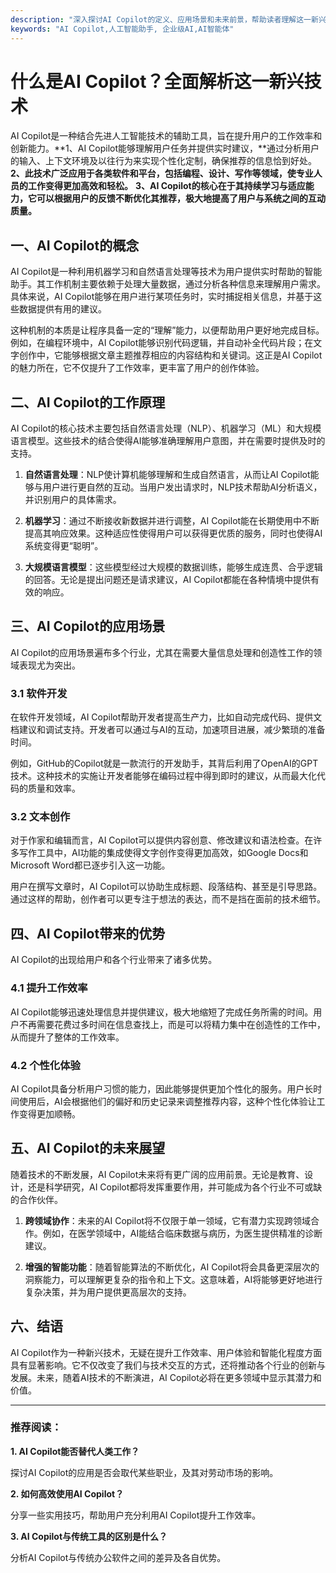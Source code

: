 ```yaml
---
description: "深入探讨AI Copilot的定义、应用场景和未来前景，帮助读者理解这一新兴技术的意义与潜力。"
keywords: "AI Copilot,人工智能助手, 企业级AI,AI智能体"
---
```

# 什么是AI Copilot？全面解析这一新兴技术

AI Copilot是一种结合先进人工智能技术的辅助工具，旨在提升用户的工作效率和创新能力。**1、AI Copilot能够理解用户任务并提供实时建议，**通过分析用户的输入、上下文环境及以往行为来实现个性化定制，确保推荐的信息恰到好处。**2、此技术广泛应用于各类软件和平台，包括编程、设计、写作等领域，使专业人员的工作变得更加高效和轻松。**
**3、AI Copilot的核心在于其持续学习与适应能力，它可以根据用户的反馈不断优化其推荐，极大地提高了用户与系统之间的互动质量。**

## 一、AI Copilot的概念

AI Copilot是一种利用机器学习和自然语言处理等技术为用户提供实时帮助的智能助手。其工作机制主要依赖于处理大量数据，通过分析各种信息来理解用户需求。具体来说，AI Copilot能够在用户进行某项任务时，实时捕捉相关信息，并基于这些数据提供有用的建议。

这种机制的本质是让程序具备一定的“理解”能力，以便帮助用户更好地完成目标。例如，在编程环境中，AI Copilot能够识别代码逻辑，并自动补全代码片段；在文字创作中，它能够根据文章主题推荐相应的内容结构和关键词。这正是AI Copilot的魅力所在，它不仅提升了工作效率，更丰富了用户的创作体验。

## 二、AI Copilot的工作原理

AI Copilot的核心技术主要包括自然语言处理（NLP）、机器学习（ML）和大规模语言模型。这些技术的结合使得AI能够准确理解用户意图，并在需要时提供及时的支持。

1. **自然语言处理**：NLP使计算机能够理解和生成自然语言，从而让AI Copilot能够与用户进行更自然的互动。当用户发出请求时，NLP技术帮助AI分析语义，并识别用户的具体需求。

2. **机器学习**：通过不断接收新数据并进行调整，AI Copilot能在长期使用中不断提高其响应效果。这种适应性使得用户可以获得更优质的服务，同时也使得AI系统变得更“聪明”。

3. **大规模语言模型**：这些模型经过大规模的数据训练，能够生成连贯、合乎逻辑的回答。无论是提出问题还是请求建议，AI Copilot都能在各种情境中提供有效的响应。

## 三、AI Copilot的应用场景

AI Copilot的应用场景遍布多个行业，尤其在需要大量信息处理和创造性工作的领域表现尤为突出。

### 3.1 软件开发

在软件开发领域，AI Copilot帮助开发者提高生产力，比如自动完成代码、提供文档建议和调试支持。开发者可以通过与AI的互动，加速项目进展，减少繁琐的准备时间。

例如，GitHub的Copilot就是一款流行的开发助手，其背后利用了OpenAI的GPT技术。这种技术的实施让开发者能够在编码过程中得到即时的建议，从而最大化代码的质量和效率。

### 3.2 文本创作

对于作家和编辑而言，AI Copilot可以提供内容创意、修改建议和语法检查。在许多写作工具中，AI功能的集成使得文字创作变得更加高效，如Google Docs和Microsoft Word都已逐步引入这一功能。

用户在撰写文章时，AI Copilot可以协助生成标题、段落结构、甚至是引导思路。通过这样的帮助，创作者可以更专注于想法的表达，而不是挡在面前的技术细节。

## 四、AI Copilot带来的优势

AI Copilot的出现给用户和各个行业带来了诸多优势。

### 4.1 提升工作效率

AI Copilot能够迅速处理信息并提供建议，极大地缩短了完成任务所需的时间。用户不再需要花费过多时间在信息查找上，而是可以将精力集中在创造性的工作中，从而提升了整体的工作效率。

### 4.2 个性化体验

AI Copilot具备分析用户习惯的能力，因此能够提供更加个性化的服务。用户长时间使用后，AI会根据他们的偏好和历史记录来调整推荐内容，这种个性化体验让工作变得更加顺畅。

## 五、AI Copilot的未来展望

随着技术的不断发展，AI Copilot未来将有更广阔的应用前景。无论是教育、设计，还是科学研究，AI Copilot都将发挥重要作用，并可能成为各个行业不可或缺的合作伙伴。

1. **跨领域协作**：未来的AI Copilot将不仅限于单一领域，它有潜力实现跨领域合作。例如，在医学领域中，AI能结合临床数据与病历，为医生提供精准的诊断建议。

2. **增强的智能功能**：随着智能算法的不断优化，AI Copilot将会具备更深层次的洞察能力，可以理解更复杂的指令和上下文。这意味着，AI将能够更好地进行复杂决策，并为用户提供更高层次的支持。

## 六、结语

AI Copilot作为一种新兴技术，无疑在提升工作效率、用户体验和智能化程度方面具有显著影响。它不仅改变了我们与技术交互的方式，还将推动各个行业的创新与发展。未来，随着AI技术的不断演进，AI Copilot必将在更多领域中显示其潜力和价值。

---

### 推荐阅读：

**1. AI Copilot能否替代人类工作？**

探讨AI Copilot的应用是否会取代某些职业，及其对劳动市场的影响。

**2. 如何高效使用AI Copilot？**

分享一些实用技巧，帮助用户充分利用AI Copilot提升工作效率。

**3. AI Copilot与传统工具的区别是什么？**

分析AI Copilot与传统办公软件之间的差异及各自优势。
